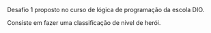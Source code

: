 Desafio 1 proposto no curso de lógica de programação da escola DIO.

Consiste em fazer uma classificação de nivel de herói.
